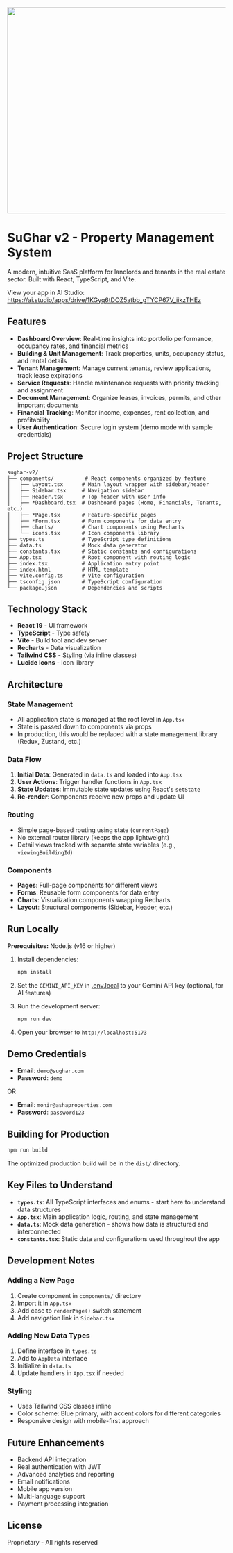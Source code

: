 <div align="center">
<img width="1200" height="475" alt="GHBanner" src="https://github.com/user-attachments/assets/0aa67016-6eaf-458a-adb2-6e31a0763ed6" />
</div>

# SuGhar v2 - Property Management System

A modern, intuitive SaaS platform for landlords and tenants in the real estate sector. Built with React, TypeScript, and Vite.

View your app in AI Studio: https://ai.studio/apps/drive/1KGyq6tDOZ5atbb_gTYCP67V_iikzTHEz

## Features

- **Dashboard Overview**: Real-time insights into portfolio performance, occupancy rates, and financial metrics
- **Building & Unit Management**: Track properties, units, occupancy status, and rental details
- **Tenant Management**: Manage current tenants, review applications, track lease expirations
- **Service Requests**: Handle maintenance requests with priority tracking and assignment
- **Document Management**: Organize leases, invoices, permits, and other important documents
- **Financial Tracking**: Monitor income, expenses, rent collection, and profitability
- **User Authentication**: Secure login system (demo mode with sample credentials)

## Project Structure

```
sughar-v2/
├── components/          # React components organized by feature
│   ├── Layout.tsx      # Main layout wrapper with sidebar/header
│   ├── Sidebar.tsx     # Navigation sidebar
│   ├── Header.tsx      # Top header with user info
│   ├── *Dashboard.tsx  # Dashboard pages (Home, Financials, Tenants, etc.)
│   ├── *Page.tsx       # Feature-specific pages
│   ├── *Form.tsx       # Form components for data entry
│   ├── charts/         # Chart components using Recharts
│   └── icons.tsx       # Icon components library
├── types.ts            # TypeScript type definitions
├── data.ts             # Mock data generator
├── constants.tsx       # Static constants and configurations
├── App.tsx             # Root component with routing logic
├── index.tsx           # Application entry point
├── index.html          # HTML template
├── vite.config.ts      # Vite configuration
├── tsconfig.json       # TypeScript configuration
└── package.json        # Dependencies and scripts
```

## Technology Stack

- **React 19** - UI framework
- **TypeScript** - Type safety
- **Vite** - Build tool and dev server
- **Recharts** - Data visualization
- **Tailwind CSS** - Styling (via inline classes)
- **Lucide Icons** - Icon library

## Architecture

### State Management
- All application state is managed at the root level in `App.tsx`
- State is passed down to components via props
- In production, this would be replaced with a state management library (Redux, Zustand, etc.)

### Data Flow
1. **Initial Data**: Generated in `data.ts` and loaded into `App.tsx`
2. **User Actions**: Trigger handler functions in `App.tsx`
3. **State Updates**: Immutable state updates using React's `setState`
4. **Re-render**: Components receive new props and update UI

### Routing
- Simple page-based routing using state (`currentPage`)
- No external router library (keeps the app lightweight)
- Detail views tracked with separate state variables (e.g., `viewingBuildingId`)

### Components
- **Pages**: Full-page components for different views
- **Forms**: Reusable form components for data entry
- **Charts**: Visualization components wrapping Recharts
- **Layout**: Structural components (Sidebar, Header, etc.)

## Run Locally

**Prerequisites:** Node.js (v16 or higher)

1. Install dependencies:
   ```bash
   npm install
   ```

2. Set the `GEMINI_API_KEY` in [.env.local](.env.local) to your Gemini API key (optional, for AI features)

3. Run the development server:
   ```bash
   npm run dev
   ```

4. Open your browser to `http://localhost:5173`

## Demo Credentials

- **Email**: `demo@sughar.com`
- **Password**: `demo`

OR

- **Email**: `monir@ashaproperties.com`
- **Password**: `password123`

## Building for Production

```bash
npm run build
```

The optimized production build will be in the `dist/` directory.

## Key Files to Understand

- **`types.ts`**: All TypeScript interfaces and enums - start here to understand data structures
- **`App.tsx`**: Main application logic, routing, and state management
- **`data.ts`**: Mock data generation - shows how data is structured and interconnected
- **`constants.tsx`**: Static data and configurations used throughout the app

## Development Notes

### Adding a New Page
1. Create component in `components/` directory
2. Import it in `App.tsx`
3. Add case to `renderPage()` switch statement
4. Add navigation link in `Sidebar.tsx`

### Adding New Data Types
1. Define interface in `types.ts`
2. Add to `AppData` interface
3. Initialize in `data.ts`
4. Update handlers in `App.tsx` if needed

### Styling
- Uses Tailwind CSS classes inline
- Color scheme: Blue primary, with accent colors for different categories
- Responsive design with mobile-first approach

## Future Enhancements

- Backend API integration
- Real authentication with JWT
- Advanced analytics and reporting
- Email notifications
- Mobile app version
- Multi-language support
- Payment processing integration

## License

Proprietary - All rights reserved
